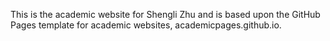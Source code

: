 This is the academic website for Shengli Zhu and is based upon the GitHub Pages template for academic websites, academicpages.github.io.
